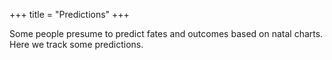 +++
title = "Predictions"
+++

Some people presume to predict fates and outcomes based on natal charts. Here we track some predictions.

<div class="spreadsheet" src="../predictions.toml"> </div>  

